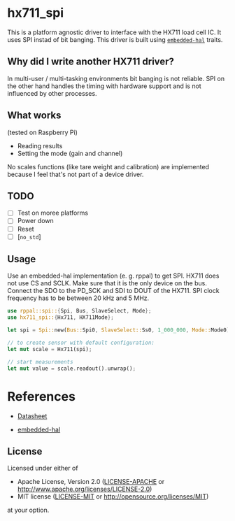 # hx711_spi
This is a platform agnostic driver to interface with the HX711 load cell IC. It uses SPI instad of bit banging.
This driver is built using [`embedded-hal`][2] traits.

## Why did I write another HX711 driver?
In multi-user / multi-tasking environments bit banging is not reliable. SPI on the other hand handles the timing with hardware support and is not influenced by other processes.

## What works
(tested on Raspberry Pi)

- Reading results
- Setting the mode (gain and channel)

No scales functions (like tare weight and calibration) are implemented because I feel that's not part of a device driver.

## TODO

- [ ] Test on moree platforms
- [ ] Power down
- [ ] Reset
- [ ] [`no_std`]

## Usage
Use an embedded-hal implementation (e. g. rppal) to get SPI. HX711 does not use CS and SCLK. Make sure that it
is the only device on the bus. Connect the SDO to the PD_SCK and SDI to DOUT of the HX711. SPI clock frequency has to be between 20 kHz and 5 MHz.

```rust
use rppal::spi::{Spi, Bus, SlaveSelect, Mode};
use hx711_spi::{Hx711, HX711Mode};

let spi = Spi::new(Bus::Spi0, SlaveSelect::Ss0, 1_000_000, Mode::Mode0).unwrap();

// to create sensor with default configuration:
let mut scale = Hx711(spi);

// start measurements
let mut value = scale.readout().unwrap();
```

# References

- [Datasheet][1]

[1]: https://cdn.sparkfun.com/datasheets/Sensors/ForceFlex/hx711_english.pdf

- [embedded-hal][2]

[2]: https://github.com/rust-embedded/embedded-hal

## License

Licensed under either of

- Apache License, Version 2.0 ([LICENSE-APACHE](LICENSE-APACHE) or
  http://www.apache.org/licenses/LICENSE-2.0)
- MIT license ([LICENSE-MIT](LICENSE-MIT) or http://opensource.org/licenses/MIT)

at your option.
